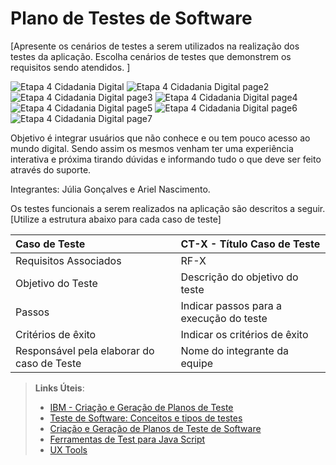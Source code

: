 # Plano de Testes de Software

[Apresente os cenários de testes a serem utilizados na realização dos testes da aplicação. Escolha cenários de testes que demonstrem os requisitos sendo atendidos. ]

![Etapa 4 Cidadania Digital](https://github.com/user-attachments/assets/d5b40e55-007f-4a5f-85f9-b8316907c87a)
![Etapa 4 Cidadania Digital page2](https://github.com/user-attachments/assets/a236c97e-0d06-4d91-b0e4-ae3fc97ef040)
![Etapa 4 Cidadania Digital page3](https://github.com/user-attachments/assets/81d4a877-25c5-4011-bcdb-4933d9dd19ba)
![Etapa 4 Cidadania Digital page4](https://github.com/user-attachments/assets/92ab0ea1-2a48-4881-b074-2b6346f30bb2)
![Etapa 4 Cidadania Digital page5](https://github.com/user-attachments/assets/798335a0-0231-4d4a-9022-e1396535022e)
![Etapa 4 Cidadania Digital page6](https://github.com/user-attachments/assets/7c77daa8-6c5a-4ec9-bd27-3a4ade123a18)
![Etapa 4 Cidadania Digital page7](https://github.com/user-attachments/assets/ec743f11-8069-4228-ac6a-852e10ed7ca0)

Objetivo é integrar usuários que não conhece e ou tem pouco acesso ao mundo digital. Sendo assim os mesmos venham ter uma experiência interativa e próxima tirando dúvidas e informando tudo o que deve ser feito através do suporte.

Integrantes: Júlia Gonçalves e Ariel Nascimento.

Os testes funcionais a serem realizados na aplicação são descritos a seguir. [Utilize a estrutura abaixo para cada caso de teste]

|Caso de Teste    | CT-X - Título Caso de Teste |
|:---|:---|
| Requisitos Associados | RF-X |
| Objetivo do Teste | Descrição do objetivo do teste |
| Passos | Indicar passos para a execução do teste |
| Critérios de êxito | Indicar os critérios de êxito  |
| Responsável pela elaborar do caso de Teste | Nome do integrante da equipe |
 
> **Links Úteis**:
> - [IBM - Criação e Geração de Planos de Teste](https://www.ibm.com/developerworks/br/local/rational/criacao_geracao_planos_testes_software/index.html)
> -  [Teste de Software: Conceitos e tipos de testes](https://blog.onedaytesting.com.br/teste-de-software/)
> - [Criação e Geração de Planos de Teste de Software](https://www.ibm.com/developerworks/br/local/rational/criacao_geracao_planos_testes_software/index.html)
> - [Ferramentas de Test para Java Script](https://geekflare.com/javascript-unit-testing/)
> - [UX Tools](https://uxdesign.cc/ux-user-research-and-user-testing-tools-2d339d379dc7)
